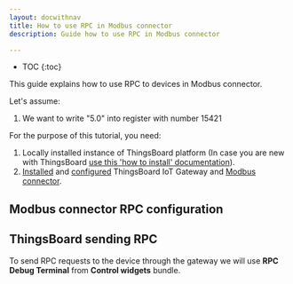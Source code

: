 ```yaml
---
layout: docwithnav
title: How to use RPC in Modbus connector
description: Guide how to use RPC in Modbus connector 

---
```



* TOC
{:toc}


This guide explains how to use RPC to devices in Modbus connector.  

Let's assume:
1. We want to write "5.0" into register with number 15421


For the purpose of this tutorial, you need:  
1. Locally installed instance of ThingsBoard platform (In case you are new with ThingsBoard [use this 'how to install' documentation](/docs/user-guide/install/installation-options/)).
2. [Installed](/docs/iot-gateway/installation/) and [configured](/docs/iot-gateway/configuration/) ThingsBoard IoT Gateway and [Modbus connector](/docs/iot-gateway/config/modbus/). 

## Modbus connector RPC configuration
  

## ThingsBoard sending RPC 

To send RPC requests to the device through the gateway we will use **RPC Debug Terminal** from **Control widgets** bundle.  


